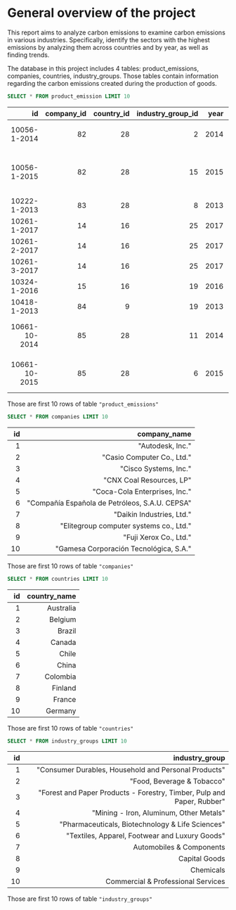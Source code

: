 # General overview of the project

This report aims to analyze carbon emissions to examine carbon emissions in various industries. Specifically, identify the sectors with the highest emissions by analyzing them across countries and by year, as well as finding trends.

The database in this project includes 4 tables: product\_emissions, companies, countries, industry\_groups. Those tables contain information regarding the carbon emissions created during the production of goods.

```sql
SELECT * FROM product_emission LIMIT 10
```

| id | company\_id | country\_id | industry\_group\_id | year | product\_name | weight\_kg | carbon\_footprint\_pcf | upstream\_percent\_total\_pcf | operations\_percent\_total\_pcf | downstream\_percent\_total\_pcf |
| ---: | ---------: | ---------: | ----------------: | ---: | -----------: | --------: | -------------------: | -------------------------: | ---------------------------: | ---------------------------: |
| 10056-1-2014 | 82 | 28 | 2 | 2014 | Frosted Flakes(R) Cereal | 0.7485 | 2 | 57.50 | 30.00 | 12.50 |
| 10056-1-2015 | 82 | 28 | 15 | 2015 | "Frosted Flakes, 23 oz, produced in Lancaster, PA (one carton)" | 0.7485 | 2 | 57.50 | 30.00 | 12.50 |
| 10222-1-2013 | 83 | 28 | 8 | 2013 | Office Chair | 20.68 | 73 | 80.63 | 17.36 | 2.01 |
| 10261-1-2017 | 14 | 16 | 25 | 2017 | Multifunction Printers | 110 | 1488 | 30.65 | 5.51 | 63.84 |
| 10261-2-2017 | 14 | 16 | 25 | 2017 | Multifunction Printers | 110 | 1818 | 25.08 | 4.51 | 70.41 |
| 10261-3-2017 | 14 | 16 | 25 | 2017 | Multifunction Printers | 110 | 2274 | 20.05 | 3.61 | 76.34 |
| 10324-1-2016 | 15 | 16 | 19 | 2016 | KURALON fiber | 1500 | 10000 | N/a (product with insufficient stage-level data) | N/a (product with insufficient stage-level data) | N/a (product with insufficient stage-level data) |
| 10418-1-2013 | 84 | 9 | 19 | 2013 | Portland Cement | 1000 | 1102 | N/a (product with insufficient stage-level data) | N/a (product with insufficient stage-level data) | N/a (product with insufficient stage-level data) |
| 10661-10-2014 | 85 | 28 | 11 | 2014 | Regular Straight 505® Jeans – Steel (Water | 0.7665 | 15 | N/a (product with insufficient stage-level data) | N/a (product with insufficient stage-level data) | N/a (product with insufficient stage-level data) |
| 10661-10-2015 | 85 | 28 | 6 | 2015 | Regular Straight 505® Jeans – Steel (Water | 0.7665 | 15 | N/a (product with insufficient stage-level data) | N/a (product with insufficient stage-level data) | N/a (product with insufficient stage-level data) |

Those are first 10 rows of table `"product_emissions"`

```sql
SELECT * FROM companies LIMIT 10
```

| id | company\_name |
| ---: | -----------: |
| 1 | "Autodesk, Inc." |
| 2 | "Casio Computer Co., Ltd." |
| 3 | "Cisco Systems, Inc." |
| 4 | "CNX Coal Resources, LP" |
| 5 | "Coca-Cola Enterprises, Inc." |
| 6 | "Compañía Española de Petróleos, S.A.U. CEPSA" |
| 7 | "Daikin Industries, Ltd." |
| 8 | "Elitegroup computer systems co., Ltd." |
| 9 | "Fuji Xerox Co., Ltd." |
| 10 | "Gamesa Corporación Tecnológica, S.A." |

Those are first 10 rows of table `"companies"`

```sql
SELECT * FROM countries LIMIT 10
```

| id | country\_name |
| ---: | -----------: |
| 1 | Australia |
| 2 | Belgium |
| 3 | Brazil |
| 4 | Canada |
| 5 | Chile |
| 6 | China |
| 7 | Colombia |
| 8 | Finland |
| 9 | France |
| 10 | Germany |

Those are first 10 rows of table `"countries"`

```sql
SELECT * FROM industry_groups LIMIT 10
```

| id | industry_group                                                         | 
| -: | ---------------------------------------------------------------------: | 
| 1  | "Consumer Durables, Household and Personal Products"                   | 
| 2  | "Food, Beverage & Tobacco"                                             | 
| 3  | "Forest and Paper Products - Forestry, Timber, Pulp and Paper, Rubber" | 
| 4  | "Mining - Iron, Aluminum, Other Metals"                                | 
| 5  | "Pharmaceuticals, Biotechnology & Life Sciences"                       | 
| 6  | "Textiles, Apparel, Footwear and Luxury Goods"                         | 
| 7  | Automobiles & Components                                               | 
| 8  | Capital Goods                                                          | 
| 9  | Chemicals                                                              | 
| 10 | Commercial & Professional Services                                     | 

Those are first 10 rows of table `"industry_groups"`
